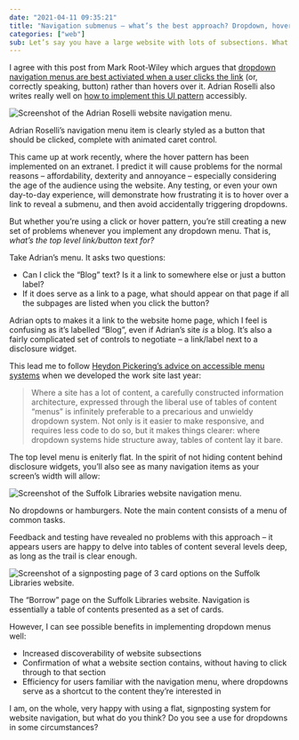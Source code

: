 ```yaml
---
date: "2021-04-11 09:35:21"
title: "Navigation submenus – what’s the best approach? Dropdown, hovers, clicks or  keeping it flat?"
categories: ["web"]
sub: Let’s say you have a large website with lots of subsections. What’s the best  way to reflect this in your navigation menu? Do you use dropdowns at all? Are they  best activated when the user hovers or clicks on a menu item?
---
```


I agree with this post from Mark Root-Wiley which argues that [dropdown navigation menus are best activiated when a user clicks the link](https://css-tricks.com/in-praise-of-the-unambiguous-click-menu/) (or, correctly speaking, button) rather than hovers over it. Adrian Roselli also writes really well on [how to implement this UI pattern](https://adrianroselli.com/2019/06/link-disclosure-widget-navigation.html) accessibly.

![Screenshot of the Adrian Roselli website navigation menu.](https://thisdaysportion.com/images/roselli-dropdown.jpg "Screenshot of the Adrian Roselli website navigation menu.")
<figcaption>Adrian Roselli’s navigation menu item is clearly styled as a button that should be clicked, complete with animated caret control.</figcaption>

This came up at work recently, where the hover pattern has been implemented on an extranet. I predict it will cause problems for the normal reasons – affordability, dexterity and annoyance – especially considering the age of the audience using the website. Any testing, or even your own day-to-day experience, will demonstrate how frustrating it is to hover over a link to reveal a submenu, and then avoid accidentally triggering dropdowns.

But whether you’re using a click or hover pattern, you’re still creating a new set of problems whenever you implement any dropdown menu. That is, _what’s the top level link/button text for?_

Take Adrian’s menu. It asks two questions:

* Can I click the “Blog” text? Is it a link to somewhere else or just a button label?
* If it does serve as a link to a page, what should appear on that page if all the subpages are listed when you click the button?

Adrian opts to makes it a link to the website home page, which I feel is confusing as it’s labelled “Blog”, even if Adrian’s site _is_ a blog. It’s also a fairly complicated set of controls to negotiate – a link/label next to a disclosure widget.

This lead me to follow [Heydon Pickering’s advice on accessible menu systems](https://www.smashingmagazine.com/2017/11/building-accessible-menu-systems/) when we developed the work site last year:

> Where a site has a lot of content, a carefully constructed information architecture, expressed through the liberal use of tables of content “menus” is infinitely preferable to a precarious and unwieldy dropdown system. Not only is it easier to make responsive, and requires less code to do so, but it makes things clearer: where dropdown systems hide structure away, tables of content lay it bare.

The top level menu is eniterly flat. In the spirit of not hiding content behind disclosure widgets, you’ll also see as many navigation items as your screen’s width will allow:

![Screenshot of the Suffolk Libraries website navigation menu.](https://thisdaysportion.com/images/sl-nav-mid.jpg "Screenshot of the Suffolk Libraries website navigation menu.")
<figcaption>No dropdowns or hamburgers. Note the main content consists of a menu of common tasks.</figcaption>

Feedback and testing have revealed no problems with this approach – it appears users are happy to delve into tables of content several levels deep, as long as the trail is clear enough.

![Screenshot of a signposting page of 3 card options on the Suffolk Libraries website.](https://thisdaysportion.com/images/sl-table-of-contents.jpg "Screenshot of a signposting page of 3 card options on the Suffolk Libraries website.")
<figcaption>The “Borrow” page on the Suffolk Libraries website. Navigation is essentially a table of contents presented as a set of cards.</figcaption>

However, I can see possible benefits in implementing dropdown menus well:

* Increased discoverability of website subsections
* Confirmation of what a website section contains, without having to click through to that section
* Efficiency for users familiar with the navigation menu, where dropdowns serve as a shortcut to the content they’re interested in

I am, on the whole, very happy with using a flat, signposting system for website navigation, but what do you think? Do you see a use for dropdowns in some circumstances?
